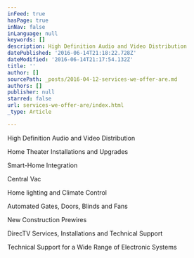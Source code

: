 ```yaml
---
inFeed: true
hasPage: true
inNav: false
inLanguage: null
keywords: []
description: High Definition Audio and Video Distribution
datePublished: '2016-06-14T21:18:22.728Z'
dateModified: '2016-06-14T21:17:54.132Z'
title: ''
author: []
sourcePath: _posts/2016-04-12-services-we-offer-are.md
authors: []
publisher: null
starred: false
url: services-we-offer-are/index.html
_type: Article

---
```

High Definition Audio and Video Distribution

Home Theater Installations and Upgrades

Smart-Home Integration

Central Vac

Home lighting and Climate Control

Automated Gates, Doors, Blinds and Fans

New Construction Prewires

DirecTV Services, Installations and Technical Support

Technical Support for a Wide Range of Electronic Systems